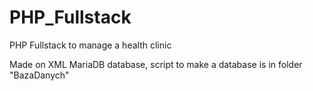 # PHP_Fullstack
PHP Fullstack to manage a health clinic

Made on XML MariaDB database, script to make a database is in folder "BazaDanych"
